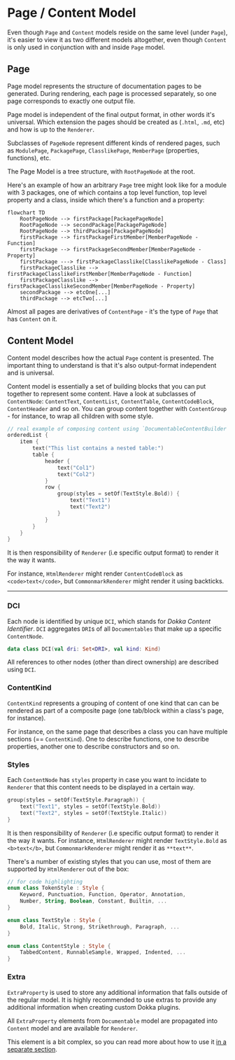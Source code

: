 # Page / Content Model

Even though `Page` and `Content` models reside on the same level (under `Page`), it's easier to view it as two different
models altogether, even though `Content` is only used in conjunction with and inside `Page` model.

## Page

Page model represents the structure of documentation pages to be generated. During rendering, each page
is processed separately, so one page corresponds to exactly one output file.

Page model is independent of the final output format, in other words it's universal. Which extension the pages
should be created as (`.html`, `.md`, etc) and how is up to the `Renderer`.

Subclasses of `PageNode` represent different kinds of rendered pages, such as `ModulePage`, `PackagePage`,
`ClasslikePage`, `MemberPage` (properties, functions), etc.

The Page Model is a tree structure, with `RootPageNode` at the root.

Here's an example of how an arbitrary `Page` tree might look like for a module with 3 packages, one of which contains
a top level function, top level property and a class, inside which there's a function and a property:

```mermaid
flowchart TD
    RootPageNode --> firstPackage[PackagePageNode]
    RootPageNode --> secondPackage[PackagePageNode]
    RootPageNode --> thirdPackage[PackagePageNode]
    firstPackage --> firstPackageFirstMember[MemberPageNode - Function]
    firstPackage --> firstPackageSecondMember[MemberPageNode - Property]
    firstPackage ---> firstPackageClasslike[ClasslikePageNode - Class]
    firstPackageClasslike --> firstPackageClasslikeFirstMember[MemberPageNode - Function]
    firstPackageClasslike --> firstPackageClasslikeSecondMember[MemberPageNode - Property]
    secondPackage --> etcOne[...]
    thirdPackage --> etcTwo[...]
```

Almost all pages are derivatives of `ContentPage` - it's the type of `Page` that has `Content` on it.

## Content Model

Content model describes how the actual `Page` content is presented. The important thing to understand is that it's
also output-format independent and is universal.

Content model is essentially a set of building blocks that you can put together to represent some content.
Have a look at subclasses of `ContentNode`: `ContentText`, `ContentList`, `ContentTable`, `ContentCodeBlock`, 
`ContentHeader` and so on. You can group content together with `ContentGroup` - for instance,
to wrap all children with some style.

```kotlin
// real example of composing content using `DocumentableContentBuilder` DSL
orderedList {
    item {
        text("This list contains a nested table:")
        table {
            header {
                text("Col1")
                text("Col2")
            }
            row {
                group(styles = setOf(TextStyle.Bold)) {
                    text("Text1")
                    text("Text2")
                }
            }
        }
    }
}
```

It is then responsibility of `Renderer` (i.e specific output format) to render it the way it wants. 

For instance, `HtmlRenderer` might render `ContentCodeBlock` as `<code>text</code>`, but `CommonmarkRenderer` might 
render it using backticks.

___

### DCI

Each node is identified by unique `DCI`, which stands for _Dokka Content Identifier_. `DCI` aggregates `DRI`s of all
`Documentables` that make up a specific `ContentNode`.

```kotlin
data class DCI(val dri: Set<DRI>, val kind: Kind)
```

All references to other nodes (other than direct ownership) are described using `DCI`.

### ContentKind

`ContentKind` represents a grouping of content of one kind that can can be rendered as part of a composite
page (one tab/block within a class's page, for instance).

For instance, on the same page that describes a class you can have multiple sections (== `ContentKind`).
One to describe functions, one to describe properties, another one to describe constructors and so on.

### Styles

Each `ContentNode` has `styles` property in case you want to incidate to `Renderer` that this content needs to be
displayed in a certain way.

```kotlin
group(styles = setOf(TextStyle.Paragraph)) {
    text("Text1", styles = setOf(TextStyle.Bold))
    text("Text2", styles = setOf(TextStyle.Italic))
}
```

It is then responsibility of `Renderer` (i.e specific output format) to render it the way it wants. For instance,
`HtmlRenderer` might render `TextStyle.Bold` as `<b>text</b>`, but `CommonmarkRenderer` might render it as `**text**`.

There's a number of existing styles that you can use, most of them are supported by `HtmlRenderer` out of the box:

```kotlin
// for code highlighting
enum class TokenStyle : Style {
    Keyword, Punctuation, Function, Operator, Annotation,
    Number, String, Boolean, Constant, Builtin, ...
}

enum class TextStyle : Style {
    Bold, Italic, Strong, Strikethrough, Paragraph, ...
}

enum class ContentStyle : Style {
    TabbedContent, RunnableSample, Wrapped, Indented, ...
}
```

### Extra

`ExtraProperty` is used to store any additional information that falls outside of the regular model. It is highly
recommended to use extras to provide any additional information when creating custom Dokka plugins.

All `ExtraProperty` elements from `Documentable` model are propagated into `Content` model and are available
for `Renderer`.

This element is a bit complex, so you can read more about how to use it [in a separate section](extra.md).
